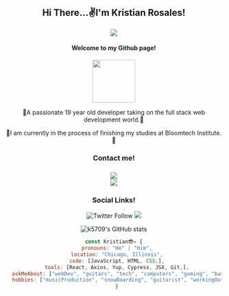 <div align='center'>
  <h2>Hi There...✌I'm Kristian Rosales!</h2>
  <img src='https://komarev.com/ghpvc/?username=k5709&color=green'>
</div>

<div id="header" align="center">
  <h4>Welcome to my Github page!</h4>
  <img src="https://media.giphy.com/media/M9gbBd9nbDrOTu1Mqx/giphy.gif" width="100"/>
</div>  

<p align="center">🎇A passionate 19 year old developer taking on the full stack web development world.🎇</p>
<p align="center">📙I am currently in the process of finishing my studies at Bloomtech Institute.📙</p>

<div id="contact-me" align='center'>
  <h3>Contact me!<h3>
  <img src='https://img.shields.io/badge/-r.kristian40@gmail.com-c14438?style=flat-square&logo=Gmail&logoColor=white&link=mailto:r.kristian40@gmail.com)](mailto:r.kristian40@gmail.com'></br>
  <img src="https://dcbadge.vercel.app/api/shield/551265205590687759">
</div>

<div id='social-badges' align="center">
  <h3>Social Links!</h3>
  <img alt="Twitter Follow" src="https://img.shields.io/twitter/follow/_kriss_rosales?style=social">
  <img src='https://img.shields.io/badge/-Kristian Rosales-blue?style=flat-square&logo=Linkedin&logoColor=white&link=https://www.linkedin.com/in/kristian-rosales/)](https://www.linkedin.com/in/kristian-rosales/')
</div>

![k5709's GitHub stats](https://github-readme-stats.vercel.app/api?username=k5709&theme=dark&show_icons=true)  
  
  ```javascript
const Kristian😎= {
    pronouns: "He" | "Him",
    location: "Chicago, Illinois",
    code: [JavaScript, HTML, CSS,],
    tools: [React, Axios, Yup, Cypress, JSX, Git,],
    askMeAbout: ["webDev", "guitars", "tech", "computers", "gaming", "basically any sport (excluding hockey)" ],
    hobbies: ["musicProduction", "snowBoarding", "guitarist", "workingOut"]
    }
```
